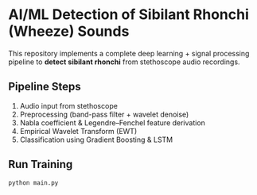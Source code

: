 # AI/ML Detection of Sibilant Rhonchi (Wheeze) Sounds

This repository implements a complete deep learning + signal processing pipeline to **detect sibilant rhonchi** from stethoscope audio recordings.

## Pipeline Steps
1. Audio input from stethoscope
2. Preprocessing (band-pass filter + wavelet denoise)
3. Nabla coefficient & Legendre–Fenchel feature derivation
4. Empirical Wavelet Transform (EWT)
5. Classification using Gradient Boosting & LSTM

## Run Training
```bash
python main.py
```